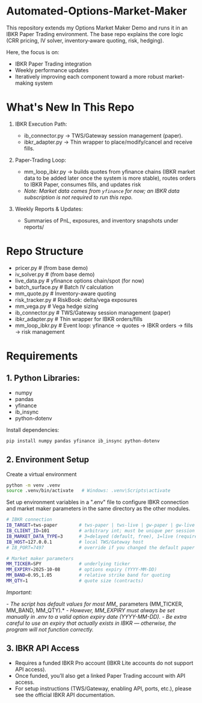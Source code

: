 # Automated-Options-Market-Maker

This repository extends my Options Market Maker Demo and runs it in an IBKR Paper Trading environment.
The base repo explains the core logic (CRR pricing, IV solver, inventory‑aware quoting, risk, hedging).

Here, the focus is on: 
- IBKR Paper Trading integration
- Weekly performance updates 
- Iteratively improving each component toward a more robust market-making system

# What's New In This Repo

1. IBKR Execution Path:
   - ib_connector.py → TWS/Gateway session management (paper).
   - ibkr_adapter.py → Thin wrapper to place/modify/cancel and receive fills.

2. Paper‑Trading Loop:
   - mm_loop_ibkr.py → builds quotes from yfinance chains (IBKR market data to be added later once the system is more stable), routes orders to IBKR Paper, consumes fills, and updates risk
   - *Note: Market data comes from `yfinance` for now; an IBKR data subscription is not required to run this repo.* 

3. Weekly Reports & Updates:
   - Summaries of PnL, exposures, and inventory snapshots under reports/

# Repo Structure

- pricer.py # (from base demo)
- iv_solver.py # (from base demo)
- live_data.py # yfinance options chain/spot (for now)
- batch_surface.py # Batch IV calculation
- mm_quote.py # Inventory-aware quoting
- risk_tracker.py # RiskBook: delta/vega exposures
- mm_vega.py # Vega hedge sizing
- ib_connector.py # TWS/Gateway session management (paper)
- ibkr_adapter.py # Thin wrapper for IBKR orders/fills
- mm_loop_ibkr.py # Event loop: yfinance → quotes → IBKR orders → fills → risk management

# Requirements

 ## 1. **Python Libraries:**
    
   - numpy
   - pandas
   - yfinance
   - ib_insync
   - python-dotenv

   Install dependencies:

```bash
pip install numpy pandas yfinance ib_insync python-dotenv
```

## 2. **Environment Setup**

   Create a virtual environment

```bash
python -m venv .venv
source .venv/bin/activate   # Windows: .venv\Scripts\activate
```
   
   Set up environment variables in a ".env" file to configure IBKR connection and market maker parameters in the same directory as the other modules. 

```bash
# IBKR connection
IB_TARGET=tws-paper        # tws-paper | tws-live | gw-paper | gw-live
IB_CLIENT_ID=101           # arbitrary int; must be unique per session
IB_MARKET_DATA_TYPE=3      # 3=delayed (default, free), 1=live (requires subscription)
IB_HOST=127.0.0.1          # local TWS/Gateway host
# IB_PORT=7497             # override if you changed the default paper port

# Market maker parameters
MM_TICKER=SPY              # underlying ticker
MM_EXPIRY=2025-10-08       # options expiry (YYYY-MM-DD)
MM_BAND=0.95,1.05          # relative strike band for quoting
MM_QTY=1                   # quote size (contracts)

```

   *Important:*
   
   *- The script has default values for most MM_* parameters (MM_TICKER, MM_BAND, MM_QTY).*
   *- However, MM_EXPIRY must always be set manually in .env to a valid option expiry date (YYYY-MM-DD).*
   *- Be extra careful to use an expiry that actually exists in IBKR — otherwise, the program will not function correctly.*

## 3. **IBKR API Access**
   
   - Requires a funded IBKR Pro account (IBKR Lite accounts do not support API access).
   - Once funded, you’ll also get a linked Paper Trading account with API access.
   - For setup instructions (TWS/Gateway, enabling API, ports, etc.), please see the official IBKR API documentation.

 
